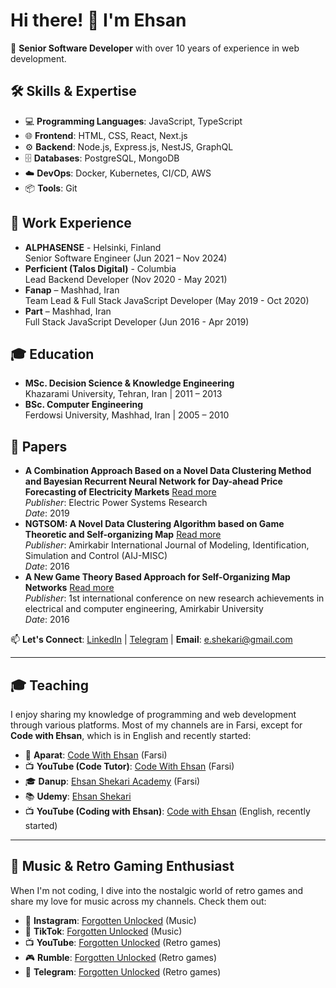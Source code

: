 # Hi there! 👋 I'm Ehsan

🎯 **Senior Software Developer** with over 10 years of experience in web development.

## 🛠️ Skills & Expertise
- 💻 **Programming Languages**: JavaScript, TypeScript  
- 🌐 **Frontend**: HTML, CSS, React, Next.js  
- ⚙️ **Backend**: Node.js, Express.js, NestJS, GraphQL  
- 🗄️ **Databases**: PostgreSQL, MongoDB  
- ☁️ **DevOps**: Docker, Kubernetes, CI/CD, AWS  
- 📦 **Tools**: Git  

## 💼 Work Experience
- **ALPHASENSE** - Helsinki, Finland  
  Senior Software Engineer (Jun 2021 – Nov 2024)  
- **Perficient (Talos Digital)** - Columbia  
  Lead Backend Developer (Nov 2020 - May 2021)  
- **Fanap** – Mashhad, Iran  
  Team Lead & Full Stack JavaScript Developer (May 2019 - Oct 2020)  
- **Part** – Mashhad, Iran  
  Full Stack JavaScript Developer (Jun 2016 - Apr 2019)  

## 🎓 Education
- **MSc. Decision Science & Knowledge Engineering**  
  Khazarami University, Tehran, Iran | 2011 – 2013  
- **BSc. Computer Engineering**  
  Ferdowsi University, Mashhad, Iran | 2005 – 2010  

## 📄 Papers
- **A Combination Approach Based on a Novel Data Clustering Method and Bayesian Recurrent Neural Network for Day-ahead Price Forecasting of Electricity Markets**  [Read more](https://www.sciencedirect.com/science/article/abs/pii/S0378779618303961)  
  *Publisher*: Electric Power Systems Research  
  *Date*: 2019  
- **NGTSOM: A Novel Data Clustering Algorithm based on Game Theoretic and Self-organizing Map**  [Read more](http://miscj.aut.ac.ir/article_850.html)  
  *Publisher*: Amirkabir International Journal of Modeling, Identification, Simulation and Control (AIJ-MISC)  
  *Date*: 2016
- **A New Game Theory Based Approach for Self-Organizing Map Networks**  [Read more](https://www.civilica.com/Paper-CBCONF01-CBCONF01_1007=A-New-Game-Theory-Based-Approach-for-Self-Organizing-Map-Networks.html)  
  *Publisher*: 1st international conference on new research achievements in electrical and computer engineering, Amirkabir University  
  *Date*: 2016     

📫 **Let's Connect**: [LinkedIn](https://www.linkedin.com/in/ehsan-shekari/) | [Telegram](https://t.me/shekariehsan) | **Email**: e.shekari@gmail.com

---

## 🎓 Teaching
I enjoy sharing my knowledge of programming and web development through various platforms. Most of my channels are in Farsi, except for **Code with Ehsan**, which is in English and recently started:

- 🎥 **Aparat**: [Code With Ehsan](https://www.aparat.com/ehsanshekari) (Farsi)  
- 📺 **YouTube (Code Tutor)**: [Code With Ehsan](https://www.youtube.com/@EhsanShekari-ir) (Farsi)  
- 🎓 **Danup**: [Ehsan Shekari Academy](https://danup.ir/academy/e-shekari/) (Farsi)  
- 📚 **Udemy**: [Ehsan Shekari](https://www.udemy.com/user/ehsan-shekari-2/)  
- 📺 **YouTube (Coding with Ehsan)**: [Code with Ehsan](https://www.youtube.com/@EhsanShekari-en) (English, recently started)  

---

## 🎵 Music & Retro Gaming Enthusiast
When I'm not coding, I dive into the nostalgic world of retro games and share my love for music across my channels. Check them out:

- 📸 **Instagram**: [Forgotten Unlocked](https://www.instagram.com/forgotten.unlocked) (Music)  
- 🎥 **TikTok**: [Forgotten Unlocked](https://www.tiktok.com/@forgotten.unlocked) (Music)  
- 📺 **YouTube**: [Forgotten Unlocked](https://www.youtube.com/@ForgottenUnlocked) (Retro games)  
- 🎮 **Rumble**: [Forgotten Unlocked](https://rumble.com/c/c-6778939) (Retro games)  
- 🔗 **Telegram**: [Forgotten Unlocked](https://t.me/forgotten_unlocked) (Retro games)
